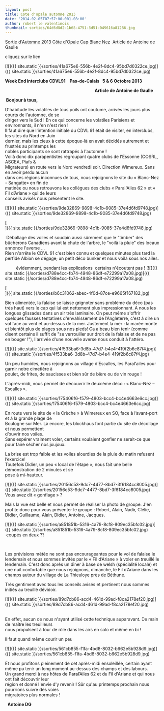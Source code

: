 ```yaml
---
layout: post
title: Cote d'opale automne 2013
date: '2014-02-05T07:57:00.001-08:00'
author: robert le valentinois
thumbnail: sorties/64d6d8d2-1b68-4751-8d51-049616a81286.jpg
---
```

[Sortie d'Automne 2013 Côte d'Opale Cap Blanc Nez](https://docs.google.com/file/d/0B5Z2IR6hl_z1bjRzUHlMQTBlT28/edit)&nbsp; Article de Antoine de Gaulle  
  
cliquez sur le lien  
  

[![]({{ site.static }}/sorties/41a675e6-556b-4e2f-8dc4-95bd7d0322ce.jpg)]({{ site.static }}/sorties/41a675e6-556b-4e2f-8dc4-95bd7d0322ce.jpg)

 **Week End interclubs CDVL91&nbsp;&nbsp;&nbsp; Pas-de-Calais&nbsp;&nbsp; 5 & 6 Octobre 2013**

 **&nbsp; &nbsp; &nbsp; &nbsp; &nbsp; &nbsp; &nbsp; &nbsp; &nbsp; &nbsp; &nbsp; &nbsp; &nbsp; &nbsp; &nbsp; &nbsp; &nbsp; &nbsp; &nbsp; &nbsp; &nbsp; &nbsp; &nbsp; &nbsp; &nbsp; &nbsp; &nbsp; &nbsp; &nbsp; &nbsp; &nbsp; &nbsp; &nbsp; &nbsp; &nbsp; &nbsp; &nbsp; &nbsp; &nbsp; &nbsp; &nbsp; &nbsp; &nbsp; &nbsp; Article de Antoine de Gaulle**

 **&nbsp;Bonjour à tous,**

 D'habitude les volatiles de tous poils ont coutume, arrivés les jours plus courts de l'automne, de se  
 diriger vers le Sud ! En ce qui concerne les volatiles Parisiens et environnants, il n'en n'est rien !  
 Il faut dire que l'intention initiale du CDVL 91 était de visiter, en interclubs, les sites du Nord en Juin  
 dernier, mais les cieux à cette époque-là en avait décidés autrement et frustrés au printemps les  
 nobles participants se sont rattrapés à l'automne !  
 Voilà donc dix parapentistes regroupant quatre clubs de l’Essonne (COSRL, ASCEA, Piafs &  
 Migrateurs) en route vers le Nord vendredi soir. Direction Wimereux. Sans en avoir perdu aucun  
 dans ces régions inconnues de tous, nous rejoignons le site du « Blanc-Nez - Sangatte» en fin de  
 matinée ou nous retrouvons les collègues des clubs « Paral'Ailes 62 » et « Fil d’Ariane » qui de leurs  
 conseils avisés nous présentent le site.

[![]({{ site.static }}/sorties/9de32869-9898-4c1b-9085-37e4d6fd9748.jpg)]({{ site.static }}/sorties/9de32869-9898-4c1b-9085-37e4d6fd9748.jpg)

[  
]({{ site.static }}/sorties/9de32869-9898-4c1b-9085-37e4d6fd9748.jpg)

 &nbsp;Déballage des voiles et soudain aussi sûrement que le "timber" des bûcherons Canadiens avant la chute de l'arbre, le "voilà la pluie" des locaux annonce l'averse ...  
 Rien n'arrête le CDVL 91 c'est bien connu et quelques minutes plus tard la perfide Albion se dégage; un petit déco bunker et nous voilà sous nos ailes.

 &nbsp;&nbsp;&nbsp;&nbsp;&nbsp;&nbsp;&nbsp;&nbsp; évidemment, pendant les explications&nbsp; certains n'écoutent pas ! [![]({{ site.static }}/sorties/d788e4cc-fb74-4948-86df-e72299a17a08.jpg)]({{ site.static }}/sorties/d788e4cc-fb74-4948-86df-e72299a17a08.jpg)

[  
]({{ site.static }}/sorties/b6c31062-abec-4f0d-87ce-e9665f167182.jpg)

 Bien alimentée, la falaise se laisse grignoter sans problème du déco (pas très haut) vers le cap qui lui est nettement plus impressionnant. A nous les longues glissades dans un air très laminaire. On peut même s'offrir quelques fausses tentatives d'envahissement de l’Angleterre, c'est à dire un vol face au vent et au-dessus de la mer. Justement la mer : la marée monte et bientôt plus de plages sous nos pieds! Ca a beau bien tenir (comme disent certains il suffit de "se verrouiller sur droit de la falaise et de ne pas en bouger !"), l'arrivée d'une nouvelle averse nous conduit à l'attéro.  

[![]({{ site.static }}/sorties/4f533ba6-3d8b-47d7-b4e4-419f2b6c87f4.jpg)]({{ site.static }}/sorties/4f533ba6-3d8b-47d7-b4e4-419f2b6c87f4.jpg)

 Un peu humides, nous rejoignons au village d’Escalles, les Paral'ailes pour garnir notre cimetière à  
 poulet, de frites, de saucisses et bien sûr de bière ou de vin rouge !  
  
 L'après-midi, nous permet de découvrir le deuxième déco : « Blanc-Nez – Escalles ».
&nbsp;  

[![]({{ site.static }}/sorties/175406f6-f579-4803-bcc4-bc4e4663e6cc.jpg)]({{ site.static }}/sorties/175406f6-f579-4803-bcc4-bc4e4663e6cc.jpg)
  

 En route vers le site de « la Crèche » à Wimereux en SO, face à l’avant-port et à la grande plage de  
 Boulogne sur Mer. Là encore, les blockhaus font partie du site de décollage et nous permettent  
 d’ouvrir nos voiles..  
 Sans espérer vraiment voler, certains voulaient gonfler ne serait-ce que pour faire sécher nos joujoux.  
  
 La brise est trop faible et les voiles alourdies de la pluie du matin refusent l’exercice!  
 Toutefois Didier, un peu « local de l’étape », nous fait une belle démonstration de 2 minutes et se  
 pose à mi-hauteur.

[![]({{ site.static }}/sorties/20156c53-9dc7-4477-8bd7-3f6184cc8005.jpg)]({{ site.static }}/sorties/20156c53-9dc7-4477-8bd7-3f6184cc8005.jpg)
Vous avez dit « gonflage » ?&nbsp;

  

 Mais la vue est belle et nous permet de réaliser la photo de groupe. J'en profite donc pour vous présenter le groupe : Robert, Alain, Nadir, Clélie, Didier, Guillaume, Alain, Didier, Antoine, Jacques.

  

[![]({{ site.static }}/sorties/a851851b-5316-4a79-8cf8-809ec35bfc02.jpg)]({{ site.static }}/sorties/a851851b-5316-4a79-8cf8-809ec35bfc02.jpg)
&nbsp;coupés en deux ??

 &nbsp;&nbsp;

 Les prévisions météo ne sont pas encourageantes pour le vol de falaise le lendemain et nous sommes invités par le « Fil d’Ariane » à voler en treuillé le lendemain. C'est donc après un dîner à base de welsh (spécialité locale) et une nuit confortable que nous rejoignons, dimanche, le Fil d’Ariane dans les champs autour du village de La Thieuloye près de Béthune.

  

 Très gentiment avec tous les conseils avisés et pertinent nous sommes initiés au treuillé dévidoir.

[![]({{ site.static }}/sorties/89d7cb86-acd4-461d-99ad-f8ca2178ef20.jpg)]({{ site.static }}/sorties/89d7cb86-acd4-461d-99ad-f8ca2178ef20.jpg)
&nbsp;&nbsp;&nbsp;&nbsp;&nbsp;&nbsp;&nbsp;&nbsp;&nbsp;&nbsp;&nbsp;

 En effet, aucun de nous n'ayant utilisé cette technique auparavant. De main de maître les treuilleurs  
 nous propulsent à tour de rôle dans les airs en solo et même en bi !

  

 Il faut quand même courir un peu&nbsp;  

[![]({{ site.static }}/sorties/561cb855-f1fa-4bd8-8032-b662e5b928d9.jpg)]({{ site.static }}/sorties/561cb855-f1fa-4bd8-8032-b662e5b928d9.jpg)

  

  

 Et nous profitons pleinement de cet après-midi ensoleillée, certain ayant même pu tenir un long moment au-dessus des champs et des labours.  
 Un grand merci à nos hôtes de Paral’Ailes 62 et du Fil d'Ariane et qui nous ont fait découvrir leur  
 région et donné l'envie d'y revenir ! Sûr qu'au printemps prochain nous pourrions suivre des voies  
 migratoires plus normales !

  

 &nbsp; **Antoine DG**

  

&nbsp;  
  
  
  
